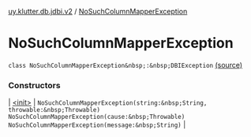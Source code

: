 [uy.klutter.db.jdbi.v2](../index.md) / [NoSuchColumnMapperException](.)


# NoSuchColumnMapperException

`class NoSuchColumnMapperException&nbsp;:&nbsp;DBIException` [(source)](https://github.com/kohesive/klutter/blob/master/db-jdbi-v2-jdk6/src/main/kotlin/uy/klutter/db/jdbi/v2/Exceptions.kt#L18)



### Constructors


| [&lt;init&gt;](-init-.md) | `NoSuchColumnMapperException(string:&nbsp;String, throwable:&nbsp;Throwable)`
`NoSuchColumnMapperException(cause:&nbsp;Throwable)`
`NoSuchColumnMapperException(message:&nbsp;String)` |

